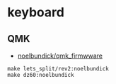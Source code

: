 # keyboard

## QMK

* [noelbundick/qmk_firmwware](https://github.com/noelbundick/qmk_firmware/tree/noelbundick)

```shell
make lets_split/rev2:noelbundick
make dz60:noelbundick
```